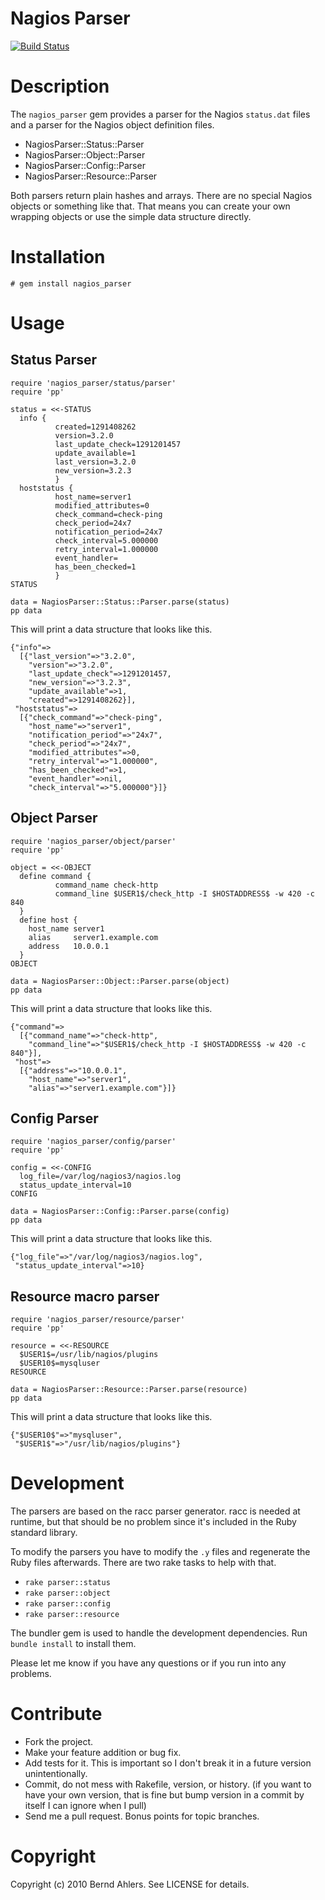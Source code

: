 Nagios Parser
=============

[![Build Status](https://secure.travis-ci.org/bernd/nagios_parser.png)](http://travis-ci.org/bernd/nagios\_parser])

# Description

The `nagios_parser` gem provides a parser for the Nagios `status.dat`
files and a parser for the Nagios object definition files.

* NagiosParser::Status::Parser
* NagiosParser::Object::Parser
* NagiosParser::Config::Parser
* NagiosParser::Resource::Parser

Both parsers return plain hashes and arrays. There are no special
Nagios objects or something like that. That means you can create
your own wrapping objects or use the simple data structure
directly.

# Installation

    # gem install nagios_parser

# Usage

## Status Parser

    require 'nagios_parser/status/parser'
    require 'pp'

    status = <<-STATUS
      info {
              created=1291408262
              version=3.2.0
              last_update_check=1291201457
              update_available=1
              last_version=3.2.0
              new_version=3.2.3
              }
      hoststatus {
              host_name=server1
              modified_attributes=0
              check_command=check-ping
              check_period=24x7
              notification_period=24x7
              check_interval=5.000000
              retry_interval=1.000000
              event_handler=
              has_been_checked=1
              }
    STATUS

    data = NagiosParser::Status::Parser.parse(status)
    pp data

This will print a data structure that looks like this.

    {"info"=>
      [{"last_version"=>"3.2.0",
        "version"=>"3.2.0",
        "last_update_check"=>1291201457,
        "new_version"=>"3.2.3",
        "update_available"=>1,
        "created"=>1291408262}],
     "hoststatus"=>
      [{"check_command"=>"check-ping",
        "host_name"=>"server1",
        "notification_period"=>"24x7",
        "check_period"=>"24x7",
        "modified_attributes"=>0,
        "retry_interval"=>"1.000000",
        "has_been_checked"=>1,
        "event_handler"=>nil,
        "check_interval"=>"5.000000"}]}

## Object Parser

    require 'nagios_parser/object/parser'
    require 'pp'

    object = <<-OBJECT
      define command {
              command_name check-http
              command_line $USER1$/check_http -I $HOSTADDRESS$ -w 420 -c 840
      }
      define host {
        host_name server1
        alias     server1.example.com
        address   10.0.0.1
      }
    OBJECT

    data = NagiosParser::Object::Parser.parse(object)
    pp data

This will print a data structure that looks like this.

    {"command"=>
      [{"command_name"=>"check-http",
        "command_line"=>"$USER1$/check_http -I $HOSTADDRESS$ -w 420 -c 840"}],
     "host"=>
      [{"address"=>"10.0.0.1",
        "host_name"=>"server1",
        "alias"=>"server1.example.com"}]}

## Config Parser

    require 'nagios_parser/config/parser'
    require 'pp'

    config = <<-CONFIG
      log_file=/var/log/nagios3/nagios.log
      status_update_interval=10
    CONFIG

    data = NagiosParser::Config::Parser.parse(config)
    pp data

This will print a data structure that looks like this.

    {"log_file"=>"/var/log/nagios3/nagios.log",
     "status_update_interval"=>10}

## Resource macro parser

    require 'nagios_parser/resource/parser'
    require 'pp'

    resource = <<-RESOURCE
      $USER1$=/usr/lib/nagios/plugins
      $USER10$=mysqluser
    RESOURCE

    data = NagiosParser::Resource::Parser.parse(resource)
    pp data

This will print a data structure that looks like this.

    {"$USER10$"=>"mysqluser",
     "$USER1$"=>"/usr/lib/nagios/plugins"}

# Development

The parsers are based on the racc parser generator. racc is needed
at runtime, but that should be no problem since it's included in the
Ruby standard library.

To modify the parsers you have to modify the `.y` files and regenerate
the Ruby files afterwards. There are two rake tasks to help with that.

* `rake parser::status`
* `rake parser::object`
* `rake parser::config`
* `rake parser::resource`

The bundler gem is used to handle the development dependencies.
Run `bundle install` to install them.

Please let me know if you have any questions or if you run into any
problems.

# Contribute

* Fork the project.
* Make your feature addition or bug fix.
* Add tests for it. This is important so I don't break it in a
  future version unintentionally.
* Commit, do not mess with Rakefile, version, or history.
  (if you want to have your own version, that is fine but bump version
  in a commit by itself I can ignore when I pull)
* Send me a pull request. Bonus points for topic branches.

# Copyright

Copyright (c) 2010 Bernd Ahlers. See LICENSE for details.
